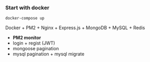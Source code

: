 ### Start with docker

`docker-compose up`



Docker + PM2 + Nginx + Express.js + MongoDB + MySQL + Redis

- **PM2 monitor**
- login + regist (JWT)
- mongoose pagination
- mysql pagination + mysql migrate
